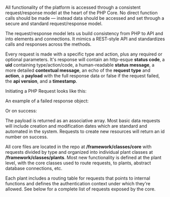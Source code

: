 All functionality of the platform is accessed through a consistent request/response model at the
heart of the PHP Core. No direct function calls should be made — instead data should be accessed 
and set through a secure and standard request/response model.

The request/response model lets us build consistency from PHP to API and into elements and 
connections. It mimics a REST-style API and standardizes calls and responses across the methods.

Every request is made with a specific type and action, plus any required or optional 
parameters. It's response will contain an http-esque **status code**, a **uid** containing 
type/action/code, a human-readable **status message**, a more detailed **contextual message**, 
an echo of the **request type** and **action**, a **payload** with the full response data 
or false if the request failed, the **api version**, and a **timestamp**.

Initiating a PHP Request looks like this: 

<script src="https://gist.github.com/jessevondoom/1b8cb605f999bd8ecadd.js"></script>

An example of a failed response object:

<script src="https://gist.github.com/jessevondoom/b8f3c7ba595c7ff3f861.js"></script>

Or on success:

<script src="https://gist.github.com/jessevondoom/280ded1684f165e94c85.js"></script>

The payload is returned as an associative array. Most basic data requests will include 
creation and modification dates which are standard and automated in the system. Requests to
create new resources will return an id number on success. 

All core files are located in the repo at **/framework/classes/core** with requests divided
by type and organized into individual plant classes at **/framework/classes/plants**. Most 
new functionality is defined at the plant level, with the core classes used to route requests, 
to plants, abstract database connections, etc.

Each plant includes a routing table for requests that points to internal functions and defines
the authentication context under which they're allowed. See below for a complete list of 
requests exposed by the core.